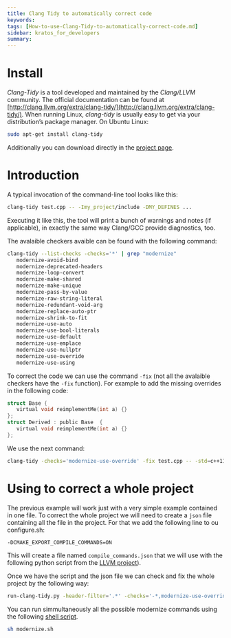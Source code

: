 ```yaml
---
title: Clang Tidy to automatically correct code
keywords: 
tags: [How-to-use-Clang-Tidy-to-automatically-correct-code.md]
sidebar: kratos_for_developers
summary: 
---
```


# Install 

*Clang-Tidy* is a tool developed and maintained by the *Clang/LLVM* community. The official documentation can be found at [http://clang.llvm.org/extra/clang-tidy/](http://clang.llvm.org/extra/clang-tidy/). When running Linux, *clang-tidy* is usually easy to get via your distribution’s package manager. On Ubuntu Linux:

```sh
sudo apt-get install clang-tidy
```
 
 Additionally you can download directly in the [project page](http://releases.llvm.org/download.html).
 
 # Introduction
 
 A typical invocation of the command-line tool looks like this:
 
 ```sh
 clang-tidy test.cpp -- -Imy_project/include -DMY_DEFINES ...
 ```
 
 Executing it like this, the tool will print a bunch of warnings and notes (if applicable), in exactly the same way Clang/GCC provide diagnostics, too.
 
 The avalaible checkers avaible can be found with the following command:
 
 ```sh
 clang-tidy --list-checks -checks='*' | grep "modernize"
    modernize-avoid-bind
    modernize-deprecated-headers
    modernize-loop-convert
    modernize-make-shared
    modernize-make-unique
    modernize-pass-by-value
    modernize-raw-string-literal
    modernize-redundant-void-arg
    modernize-replace-auto-ptr
    modernize-shrink-to-fit
    modernize-use-auto
    modernize-use-bool-literals
    modernize-use-default
    modernize-use-emplace
    modernize-use-nullptr
    modernize-use-override
    modernize-use-using
 ```
 
 To correct the code we can use the command `-fix` (not all the avalaible checkers have the `-fix` function). For example to add the missing overrides in the following code:
 
 ```c
 struct Base {
    virtual void reimplementMe(int a) {}
};
struct Derived : public Base  {
    virtual void reimplementMe(int a) {}
};
 ```
 
 We use the next command:
 
 ```sh
 clang-tidy -checks='modernize-use-override' -fix test.cpp -- -std=c++11
 ```
 
 # Using to correct a whole project
 
 The previous example will work just with a very simple example contained in one file. To correct the whole project we will need to create a `json` file containing all the file in the project. For that we add the following line to ou configure.sh:
 
 ```sh
 -DCMAKE_EXPORT_COMPILE_COMMANDS=ON                                                       \
 ```
 
 This will create a file named `compile_commands.json` that we will use with the following python script from the [LLVM project]( https://raw.githubusercontent.com/KratosMultiphysics/Documentation/master/Resources_files/Clang-tidy%20modernize/run-clang-tidy.py)).
 
 Once we have the script and the json file we can check and fix the whole project by the following way:
 
 ```sh
 run-clang-tidy.py -header-filter='.*' -checks='-*,modernize-use-override' -fix
 ```

You can run simmultaneously all the possible modernize commands using the following [shell script]( https://raw.githubusercontent.com/KratosMultiphysics/Documentation/master/Resources_files/Clang-tidy%20modernize/modernize.sh).

 ```sh
sh modernize.sh
 ```
 
